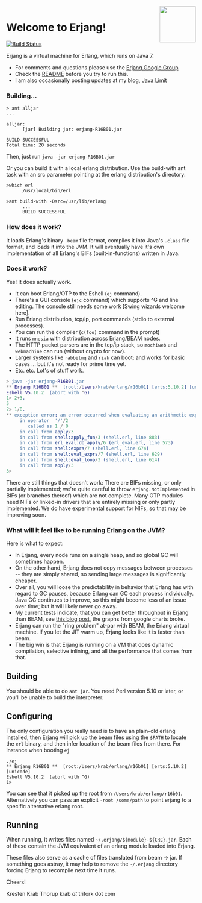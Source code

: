 <img src="https://raw.github.com/trifork/erjang/master/erjang_logo4.png" width="96px" align="right">

# Welcome to Erjang!  

[![Build Status](https://travis-ci.org/trifork/erjang.png)](https://travis-ci.org/trifork/erjang) 

Erjang is a virtual machine for Erlang, which runs on Java 7.  

* For comments and questions please use the [Erjang Google Group](http://groups.google.com/group/erjang)
* Check the [README](https://github.com/trifork/erjang/wiki/README) before you try to run this.
* I am also occasionally posting updates at my blog, [Java Limit](http://javalimit.com)

### Building...

````
> ant alljar
...

alljar:
      [jar] Building jar: erjang-R16B01.jar

BUILD SUCCESSFUL
Total time: 20 seconds
````
Then, just run `java -jar erjang-R16B01.jar`

Or you can build it with a local erlang distribution. Use the build-with ant task with an src parameter pointing at the erlang distribution's directory:

````
>which erl
      /usr/local/bin/erl

>ant build-with -Dsrc=/usr/lib/erlang
      ...
      BUILD SUCCESSFUL
````

### How does it work?

It loads Erlang's binary `.beam` file format, compiles it into Java's `.class` file format, and loads it into the JVM.   It will eventually have it's own implementation of all Erlang's BIFs (built-in-functions) written in Java.  

### Does it work?

Yes!  It does actually work.

- It can boot Erlang/OTP to the Eshell (`ej` command).
- There's a GUI console (`ejc` command) which supports ^G and line editing.  The console still needs some work [Swing wizards welcome here].
- Run Erlang distribution, tcp/ip, port commands (stdio to external processes).
- You can run the compiler (`c(foo)` command in the prompt)
- It runs `mnesia` with distribution across Erjang/BEAM nodes.
- The HTTP packet parsers are in the tcp/ip stack, so `mochiweb` and `webmachine` can run (without crypto for now).
- Larger systems like `rabbitmq` and `riak` can boot; and works for basic cases ... but it's not ready for prime time yet.
- Etc. etc.  Lot's of stuff work.

````erlang
> java -jar erjang-R16B01.jar
** Erjang R16B01 **  [root:/Users/krab/erlang/r16b01] [erts:5.10.2] [unicode]
Eshell V5.10.2  (abort with ^G)
1> 2+3.
5
2> 1/0.
** exception error: an error occurred when evaluating an arithmetic expression
     in operator  '/'/2
        called as 1 / 0
     in call from apply/3 
     in call from shell:apply_fun/3 (shell.erl, line 883)
     in call from erl_eval:do_apply/6 (erl_eval.erl, line 573)
     in call from shell:exprs/7 (shell.erl, line 674)
     in call from shell:eval_exprs/7 (shell.erl, line 629)
     in call from shell:eval_loop/3 (shell.erl, line 614)
     in call from apply/3 
3>
````

There are still things that doesn't work: There are BIFs missing, or only partially implemented; we're quite careful to throw `erjang.NotImplemented` in BIFs (or branches thereof) which are not complete.  Many OTP modules need NIFs or linked-in drivers that are entirely missing or only partly implemented.  We do have experimental support for NIFs, so that may be improving soon.



### What will it feel like to be running Erlang on the JVM?

Here is what to expect:

* In Erjang, every node runs on a single heap, and so global GC will sometimes happen.
* On the other hand, Erjang does not copy messages between processes -- they are simply shared, so sending large messages is significantly cheaper.
* Over all, you will loose the predictability in behavior that Erlang has with regard to GC pauses, because Erlang can GC each process individually.  Java GC continues to improve, so this might become less of an issue over time; but it will likely never go away.
* My current tests indicate, that you can get better throughput in Erjang than BEAM, see [this blog post](http://www.javalimit.com/2010/06/erjang-running-micro-benchmarks.html), the graphs from google charts broke.
* Erjang can run the "ring problem" at-par with BEAM, the Erlang virtual machine.  If you let the JIT warm up, Erjang looks like it is faster than beam.
* The big win is that Erjang is running on a VM that does dynamic compilation, selective inlining, and all the performance that comes from that.  


## Building

You should be able to do `ant jar`.  You need Perl version 5.10 or later, or you'll be unable to build the interpreter.

## Configuring

The only configuration you really need is to have an plain-old erlang installed, then Erjang will pick up the beam files using the `$PATH` to locate the `erl` binary, and then infer location of the beam files from there.  For instance when booting `ej`

````
./ej
** Erjang R16B01 **  [root:/Users/krab/erlang/r16b01] [erts:5.10.2] [unicode]
Eshell V5.10.2  (abort with ^G)
1> 
````

You can see that it picked up the root from `/Users/krab/erlang/r16b01`.  Alternatively you can pass an explicit `-root /some/path` to point erjang to a specific alternative erlang root.


## Running

When running, it writes files named `~/.erjang/${module}-${CRC}.jar`.  Each of these contain the JVM equivalent of an erlang module loaded into Erjang.

These files also serve as a cache of files translated from beam -> jar.
If something goes astray, it may help to remove the `~/.erjang` directory
forcing Erjang to recompile next time it runs.


Cheers!

Kresten Krab Thorup
krab _at_ trifork dot com




